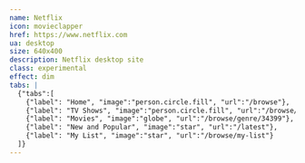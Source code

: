 ```yaml
---
name: Netflix
icon: movieclapper
href: https://www.netflix.com
ua: desktop
size: 640x400
description: Netflix desktop site
class: experimental
effect: dim
tabs: |
  {"tabs":[
    {"label": "Home", "image":"person.circle.fill", "url":"/browse"},
    {"label": "TV Shows", "image":"person.circle.fill", "url":"/browse/genre/83"},
    {"label": "Movies", "image":"globe", "url":"/browse/genre/34399"},
    {"label": "New and Popular", "image":"star", "url":"/latest"},
    {"label": "My List", "image":"star", "url":"/browse/my-list"}
  ]}
---
```

